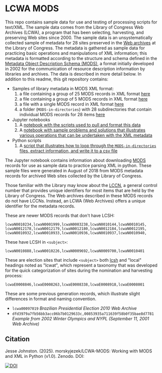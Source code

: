 # LCWA MODS

This repo contains sample data for use and testing of processing scripts for text/XML.
The sample data comes from the Library of Congress Web Archives (LCWA), a program
that has been selecting, harvesting, and preserving Web sites since 2000. The sample
data is an unsystematically collected sample of metadata for 28 sites preserved
in the [Web archives](http://www.loc.gov/webarchiving/)
at the Library of Congress. The metadata is gathered as sample data for practicing basic 
operations and manipulations of XML information; this metadata is formatted according to the 
structure and schema defined in the [Metadata Object Description Schema (MODS)](http://www.loc.gov/standards/mods/), 
a format initially developed in 2002 for the communication of resource description 
information by libraries and archives. The data is described in more detail below. 
In addition to this readme, this git repository contains:

* Samples of library metadata in MODS XML format:
  1. a file containing a group of 25 MODS records in XML format [here](/2018_lcwa_MODS_25.xml)
  2. a file containing a group of 5 MODS records in XML format [here](/2018_lcwa_MODS_5.xml)
  3. a file with a single MODS record in XML format [here](/2018_lcwa_MODS_single.xml)
  4. a folder (`MODS-in-directories`) with 28 subdirectories that contain individual MODS records for 28 items [here](/MODS-in-directories)
* Jupyter notebooks 
  1. A [notebook with the scripts used to pull and format this data](/Get-Some-LC-Web-Archive-MODs.ipynb)
  2. A [notebook with sample problems and solutions that illustrates various operations that can be undertaken with the XML metadata](/Pulling-from-LCWA-MODS.ipynb) 
* Python scripts
  1. A [script that illustrates how to loop through the `MODS-in-directories` files, extract information, and write it to a csv file](/MODS-to-CSV-test.py)

The Jupyter notebook contains information about downloading
[MODS](http://www.loc.gov/standards/mods/) records for use as sample data to
practice parsing XML in python. These sample files were generated in August of
2018 from MODS metadata records for archived Web sites collected by the Library
of Congress.

Those familiar with the Library may know about the [LCCN](https://www.loc.gov/marc/lccn_structure.html), a general control number that provides unique identifiers for most items that are held by the Library of Congress. The Web archives described in these MODS records do not have LCCNs. Instead, an LCWA (Web Archives) offers a unique identifier for the metadata records.

These are newer MODS records that don't have LCSH:
```
lcwaN0010234,lcwaN0001999,lcwaN0003238,lcwaN0010144,lcwaN0010145,
lcwaN0012178,lcwaN0012179,lcwaN0012180,lcwaN0012184,lcwaN0012195,
lcwaN0010932,lcwaN0010933,lcwaN0010936,lcwaN0010937,lcwaN0010940,
```

These have LCSH in `<subject>`:

`lcwaN0010888,lcwaN0010226,lcwaN0009692,lcwaN0009700,lcwaN0010401`

These are election sites that include `<subject>` both [lcsh](https://en.wikipedia.org/wiki/LCSH)
and "local" headings noted as "lcwat", which represent a taxonomy that was
developed for the quick categorization of sites during the nomination and
harvesting process:

`lcwaE0008846,lcwaE0008263,lcwaE0008338,lcwaE0008918,lcwaE0008001`

These are some previous generation records, which illustrate slight differences in
format and naming convention.

* `lcwa00097019` _Brazilian Presidential Election 2010 Web Archive_
* `dfd3979a7fb56bb3acc06b7b0129633c,00853935a711639f58b0f35bae8d7781` _Example from 2002 Winter Olympics and NYPL (September 11, 2001 Web Archive)_

## Citation

Jesse Johnston. (2025). morskyjezek/LCWA-MODS: Working with MODS and XML in Python (v1.0). Zenodo. DOI: 

[![DOI](https://zenodo.org/badge/{github_id}.svg)](https://zenodo.org/badge/latestdoi/{github_id})
